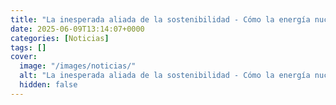 ```yaml
---
title: "La inesperada aliada de la sostenibilidad - Cómo la energía nuclear podría salvarnos del plástico"
date: 2025-06-09T13:14:07+0000
categories: [Noticias]
tags: []
cover:
  image: "/images/noticias/"
  alt: "La inesperada aliada de la sostenibilidad - Cómo la energía nuclear podría salvarnos del plástico"
  hidden: false
---
```



